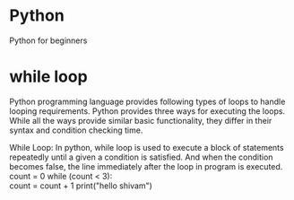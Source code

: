 # Python
Python for beginners
# while loop
Python programming language provides following types of loops to handle looping requirements. Python provides three ways for executing the loops. While all the ways provide similar basic functionality, they differ in their syntax and condition checking time.

While Loop: 
In python, while loop is used to execute a block of statements repeatedly until a given a condition is satisfied. And when the condition becomes false, the line immediately after the loop in program is executed. 
count = 0
while (count < 3):   
    count = count + 1
    print("hello shivam")
